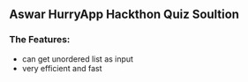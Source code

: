 ## Aswar HurryApp Hackthon Quiz Soultion 
### The Features:
 - can get unordered list as input
 - very efficient and fast 
